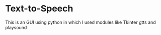 # Text-to-Speech
This is an GUI using python in which I used modules like Tkinter gtts and playsound  
